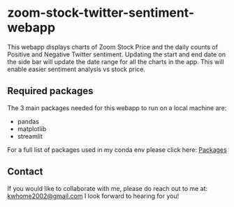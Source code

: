 # zoom-stock-twitter-sentiment-webapp

This webapp displays charts of Zoom Stock Price and the daily counts of Positive and Negative Twitter sentiment. Updating the start and end date on the side bar will update the date range for all the charts in the app. This will enable easier sentiment analysis vs stock price.


## Required packages

The 3 main packages needed for this webapp to run on a local machine are:
- pandas
- matplotlib
- streamlit

For a full list of packages used in my conda env please click here: 
[Packages](requirements.txt)

## Contact
If you would like to collaborate with me, please do reach out to me at: [kwhome2002@gmail.com](mailto:kwhome2002@gmail.com) I look forward to hearing for you! 